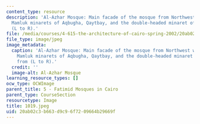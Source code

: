 ```yaml
---
content_type: resource
description: 'Al-Azhar Mosque: Main facade of the mosque from Northwest with the three
  Mamluk minarets of Aqbugha, Qaytbay, and the double-headed minaret of al-Ghuri from
  (L to R).'
file: /media/courses/4-615-the-architecture-of-cairo-spring-2002/20ab02c3b663d9c96f7209664b29669f_1019.jpeg
file_type: image/jpeg
image_metadata:
  caption: 'Al-Azhar Mosque: Main facade of the mosque from Northwest with the three
    Mamluk minarets of Aqbugha, Qaytbay, and the double-headed minaret of al-Ghuri
    from (L to R).'
  credit: ''
  image-alt: Al-Azhar Mosque
learning_resource_types: []
ocw_type: OCWImage
parent_title: 5 - Fatimid Mosques in Cairo
parent_type: CourseSection
resourcetype: Image
title: 1019.jpeg
uid: 20ab02c3-b663-d9c9-6f72-09664b29669f
---
```

